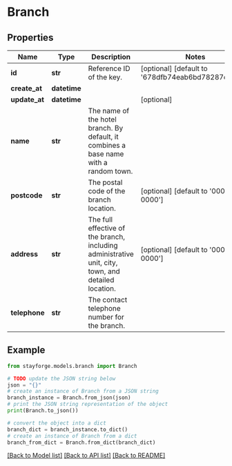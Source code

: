 # Branch


## Properties

Name | Type | Description | Notes
------------ | ------------- | ------------- | -------------
**id** | **str** | Reference ID of the key. | [optional] [default to '678dfb74eab6bd78287dc426']
**create_at** | **datetime** |  | 
**update_at** | **datetime** |  | [optional] 
**name** | **str** | The name of the hotel branch. By default, it combines a base name with a random town. | 
**postcode** | **str** | The postal code of the branch location. | [optional] [default to '000-0000']
**address** | **str** | The full effective of the branch, including administrative unit, city, town, and detailed location. | [optional] [default to '000-0000']
**telephone** | **str** | The contact telephone number for the branch. | 

## Example

```python
from stayforge.models.branch import Branch

# TODO update the JSON string below
json = "{}"
# create an instance of Branch from a JSON string
branch_instance = Branch.from_json(json)
# print the JSON string representation of the object
print(Branch.to_json())

# convert the object into a dict
branch_dict = branch_instance.to_dict()
# create an instance of Branch from a dict
branch_from_dict = Branch.from_dict(branch_dict)
```
[[Back to Model list]](../README.md#documentation-for-models) [[Back to API list]](../README.md#documentation-for-api-endpoints) [[Back to README]](../README.md)


